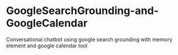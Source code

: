 # GoogleSearchGrounding-and-GoogleCalendar
Conversational chatbot using google search grounding with memory element and google calendar tool
